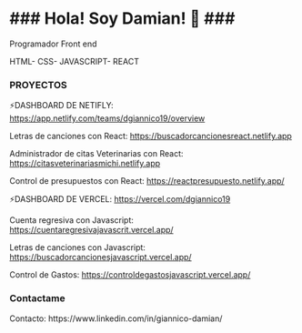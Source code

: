 <h1>### Hola! Soy Damian! 👋 ###</h1>

Programador Front end
<p>
HTML-
CSS-
JAVASCRIPT-
REACT
</p>

<h3>PROYECTOS</h3> 

⚡DASHBOARD DE NETIFLY: https://app.netlify.com/teams/dgiannico19/overview

Letras de canciones con React: https://buscadorcancionesreact.netlify.app

Administrador de citas Veterinarias con React: https://citasveterinariasmichi.netlify.app

Control de presupuestos con React: https://reactpresupuesto.netlify.app/

⚡DASHBOARD DE VERCEL: https://vercel.com/dgiannico19

Cuenta regresiva con Javascript: https://cuentaregresivajavascrit.vercel.app/

Letras de canciones con Javascript: https://buscadorcancionesjavascript.vercel.app/

Control de Gastos: https://controldegastosjavascript.vercel.app/



<h3>Contactame</h3>
Contacto: https://www.linkedin.com/in/giannico-damian/


<!--
**micho19/micho19** is a ✨ _special_ ✨ repository because its `README.md` (this file) appears on your GitHub profile.

Here are some ideas to get you started:

- 🔭 I’m currently working on ...
- 🌱 I’m currently learning ...
- 👯 I’m looking to collaborate on ...
- 🤔 I’m looking for help with ...
- 💬 Ask me about ...
- 📫 How to reach me: ...
- 😄 Pronouns: ...
- ⚡ Fun fact: ...
-->
